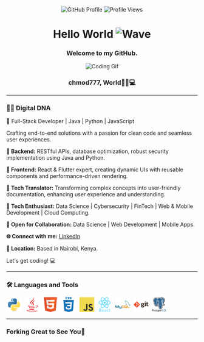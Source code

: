 <div align="center">
  <img src="https://media.giphy.com/media/M9gbBd9nbDrOTu1Mqx/giphy.gif" width="100" alt="GitHub Profile"/>
  <img src="https://komarev.com/ghpvc/?username=ColeMitnik&style=flat-square&color=orange" alt="Profile Views"/>
  <h1>Hello World <img src="https://media.giphy.com/media/hvRJCLFzcasrR4ia7z/giphy.gif" width="30px" alt="Wave"/></h1>
  <h3>Welcome to my GitHub.</h3>
  <img src="https://media.giphy.com/media/dWesBcTLavkZuG35MI/giphy.gif" width="600" height="300" alt="Coding Gif"/>
  <h3> chmod777, World🐱‍👤💻</h3>
</div>

---

### 👨‍💻 Digital DNA

<div align="center">
  <p align="left">
    🚀 Full-Stack Developer | Java | Python | JavaScript
  </p>
  <p align="left">
    Crafting end-to-end solutions with a passion for clean code and seamless user experiences.
  </p>
  <p align="left">
    <strong>🔧 Backend:</strong> RESTful APIs, database optimization, robust security implementation using Java and Python.
  </p>
  <p align="left">
    <strong>🎨 Frontend:</strong> React & Flutter expert, creating dynamic UIs with reusable components and performance-driven rendering.
  </p>
  <p align="left">
    <strong>📝 Tech Translator:</strong> Transforming complex concepts into user-friendly documentation, enhancing user experience and understanding.
  </p>
  <p align="left">
    <strong>🔬 Tech Enthusiast:</strong> Data Science | Cybersecurity | FinTech | Web & Mobile Development | Cloud Computing.
  </p>
  <p align="left">
    <strong>🤝 Open for Collaboration:</strong> Data Science | Web Development | Mobile Apps.
  </p>
  <p align="left">
    <strong>🌐 Connect with me:</strong> <a href="https://www.linkedin.com/in/cole-mitnik-/">LinkedIn</a>
  </p>
  <p align="left">
    <strong>📍 Location:</strong> Based in Nairobi, Kenya.
  </p>
  <p align="left">
    Let's get coding! 💻
  </p>
</div>

---

### :hammer_and_wrench: Languages and Tools

<div align="center">
  <p align="left">
    <img src="https://github.com/devicons/devicon/blob/master/icons/python/python-original.svg" title="Python" alt="Python" width="40" height="40"/>&nbsp; 
    <img src="https://github.com/devicons/devicon/blob/master/icons/java/java-plain.svg" title="Java" alt="Java" width="40" height="40"/>&nbsp;
    <img src="https://github.com/devicons/devicon/blob/master/icons/html5/html5-original.svg" title="HTML5" alt="HTML5" width="40" height="40"/>&nbsp; 
    <img src="https://github.com/devicons/devicon/blob/master/icons/css3/css3-plain-wordmark.svg" title="CSS3" alt="CSS" width="40" height="40"/>&nbsp; 
    <img src="https://github.com/devicons/devicon/blob/master/icons/javascript/javascript-original.svg" title="JavaScript" alt="JavaScript" width="40" height="40"/>&nbsp; 
    <img src="https://github.com/devicons/devicon/blob/master/icons/react/react-original-wordmark.svg" title="React" alt="React" width="40" height="40"/>&nbsp; 
    <img src="https://github.com/devicons/devicon/blob/master/icons/mysql/mysql-original-wordmark.svg" title="MySQL" alt="MySQL" width="40" height="40"/>&nbsp; 
    <img src="https://github.com/devicons/devicon/blob/master/icons/git/git-original-wordmark.svg" title="Git" alt="Git" width="40" height="40"/>&nbsp; 
    <img src="https://github.com/devicons/devicon/blob/master/icons/postgresql/postgresql-original-wordmark.svg" title="PostgreSQL" alt="PostgreSQL" width="40" height="40"/>
  </p>
</div>

---
  <div>
    <h3>Forking Great to See You🤖</h3>
  </div>
</div>
